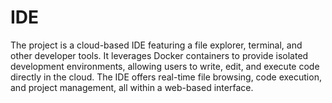 # IDE
 The project is a cloud-based IDE featuring a file explorer, terminal, and other developer tools. It leverages Docker containers to provide isolated development environments, allowing users to write, edit, and execute code directly in the cloud. The IDE offers real-time file browsing, code execution, and project management, all within a web-based interface.
